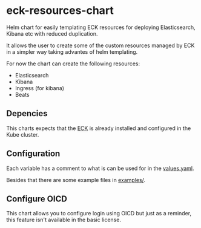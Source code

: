 # eck-resources-chart
Helm chart for easily templating ECK resources for deploying Elasticsearch, Kibana etc with reduced duplication.

It allows the user to create some of the custom resources managed by ECK in a simpler way taking advantes of helm templating.

For now the chart can create the following resources:
* Elasticsearch
* Kibana
* Ingress (for kibana)
* Beats

## Depencies
This charts expects that the [ECK](https://github.com/elastic/cloud-on-k8s) is already installed and configured in the Kube cluster.

## Configuration
Each variable has a comment to what is can be used for in the [values.yaml](./values.yaml).

Besides that there are some example files in [examples/](./examples/).

## Configure OICD
This chart allows you to configure login using OICD but just as a reminder, this feature isn't available in the basic license.
